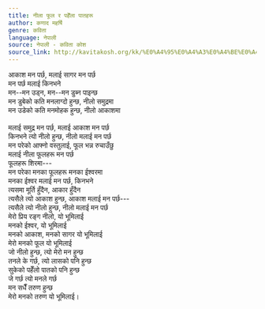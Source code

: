 ```yaml
---
title: नीला फूल र पहेँला पातहरू
author: कणाद महर्षि
genre: कविता
language: नेपाली
source: नेपाली - कविता कोश
source_link: http://kavitakosh.org/kk/%E0%A4%95%E0%A4%A3%E0%A4%BE%E0%A4%A6_%E0%A4%AE%E0%A4%B9%E0%A4%B0%E0%A5%8D%E0%A4%B7%E0%A4%BF
---
```


आकाश मन पर्छ, मलाई सागर मन पर्छ  
मन पर्छ मलाई किनभने  
मन--मन उड्न, मन--मन डुब्न पाइन्छ  
मन डुबेको कति मनलाग्दो हुन्छ, नीलो समुद्रमा  
मन उडेको कति मनमोहक हुन्छ, नीलो आकाशमा  
   
मलाई समुद्र मन पर्छ, मलाई आकाश मन पर्छ  
किनभने त्यो नीलो हुन्छ, नीलो मलाई मन पर्छ  
मन परेको आफ्नो वस्तुलाई, फूल भन्न रुचाउँछु  
मलाई नीला फूलहरू मन पर्छ  
फूलहरू शिरमा---  
मन परेका मनका फूलहरू मनका ईश्वरमा  
मनका ईश्वर मलाई मन पर्छ, किनभने  
त्यसमा मूर्ति हुँदैन, आकार हुँदैन  
त्यसैले त्यो आकाश हुन्छ, आकाश मलाई मन पर्छ---  
त्यसैले त्यो नीलो हुन्छ, नीलो मलाई मन पर्छ  
मेरो प्रिय रङ्ग नीलो, यो भूमिलाई  
मनको ईश्वर, यो भूमिलाई  
मनको आकाश, मनको सागर यो भूमिलाई  
मेरो मनको फूल यो भूमिलाई  
जो नीलो हुन्छ, त्यो मेरो मन हुन्छ  
तनले के गर्छ, त्यो लासको पनि हुन्छ  
सुकेको पहेँलो पातको पनि हुन्छ  
जे गर्छ त्यो मनले गर्छ  
मन सधैँ तरुण हुन्छ  
मेरो मनको तरुण यो भूमिलाई।
